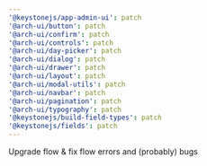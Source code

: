 ```yaml
---
'@keystonejs/app-admin-ui': patch
'@arch-ui/button': patch
'@arch-ui/confirm': patch
'@arch-ui/controls': patch
'@arch-ui/day-picker': patch
'@arch-ui/dialog': patch
'@arch-ui/drawer': patch
'@arch-ui/layout': patch
'@arch-ui/modal-utils': patch
'@arch-ui/navbar': patch
'@arch-ui/pagination': patch
'@arch-ui/typography': patch
'@keystonejs/build-field-types': patch
'@keystonejs/fields': patch
---
```


Upgrade flow & fix flow errors and (probably) bugs

